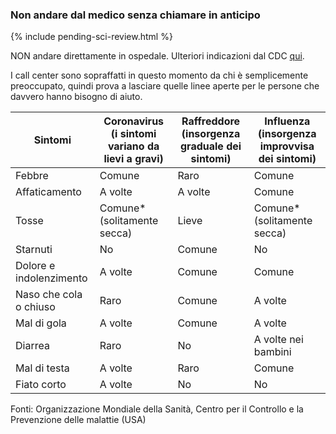 ### Non andare dal medico senza chiamare in anticipo 

{% include pending-sci-review.html %}

NON andare direttamente in ospedale. Ulteriori indicazioni dal CDC [qui](https://www.cdc.gov/coronavirus/2019-ncov/about/steps-when-sick.html). 

I call center sono sopraffatti in questo momento da chi è semplicemente preoccupato, quindi prova a lasciare quelle linee aperte per le persone che davvero hanno bisogno di aiuto.

<div class="table-wrap" markdown="1">

| Sintomi             | Coronavirus (i sintomi variano da lievi a gravi) | Raffreddore (insorgenza graduale dei sintomi) | Influenza (insorgenza improvvisa dei sintomi) |
|----------------------|--------------------------------------------------|----------------------------------|--------------------------------|
| Febbre                | Comune                                           | Raro                             | Comune                         |
| Affaticamento              | A volte                                        | A volte                        | Comune                         |
| Tosse                | Comune* (solitamente secca)                            | Lieve                             | Comune* (solitamente secca)          |
| Starnuti             | No                                               | Comune                           | No                             |
| Dolore e indolenzimento        | A volte                                        | Comune                           | Comune                         |
| Naso che cola o chiuso | Raro                                             | Comune                           | A volte                      |
| Mal di gola          | A volte                                        | Comune                           | A volte                      |
| Diarrea             | Raro                                             | No                               | A volte nei bambini         |
| Mal di testa            | A volte                                        | Raro                             | Comune                         |
| Fiato corto  | A volte                                        | No                               | No                             |

</div>

Fonti: Organizzazione Mondiale della Sanità, Centro per il Controllo e la Prevenzione delle malattie (USA)
